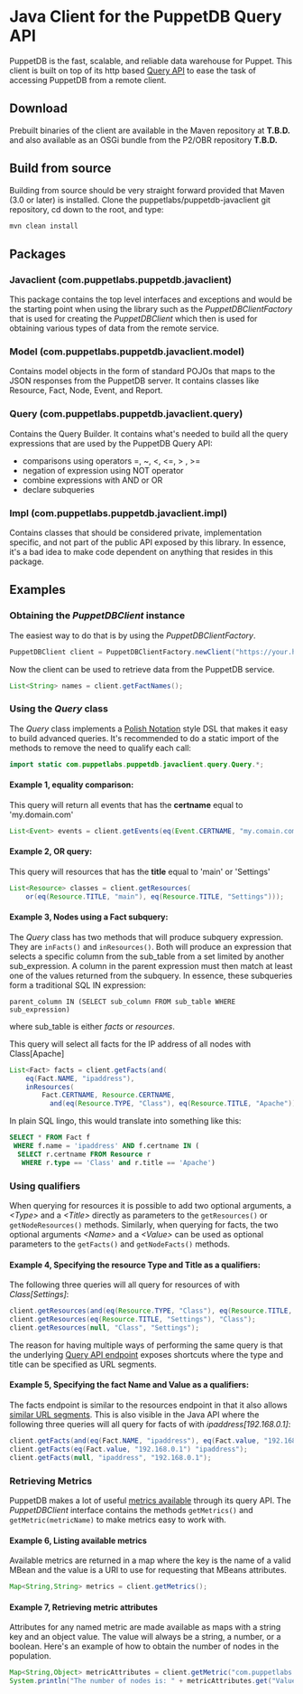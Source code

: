 # Java Client for the PuppetDB Query API

PuppetDB is the fast, scalable, and reliable data warehouse for Puppet. This client is
built on top of its http based [Query API](http://docs.puppetlabs.com/puppetdb/1.3/api/query/v2/query.html)
to ease the task of accessing PuppetDB from a remote client.

## Download
Prebuilt binaries of the client are available in the Maven repository at **T.B.D.** and
also available as an OSGi bundle from the P2/OBR repository **T.B.D.**

## Build from source
Building from source should be very straight forward provided that Maven (3.0
or later) is installed. Clone the puppetlabs/puppetdb-javaclient git repository,
cd down to the root, and type:
```bash
mvn clean install
```
## Packages

### Javaclient (com.puppetlabs.puppetdb.javaclient)
This package contains the top level interfaces and exceptions and would be the starting
point when using the library such as the _PuppetDBClientFactory_ that is used
for creating the _PuppetDBClient_ which then is used for obtaining various types of
data from the remote service.

### Model (com.puppetlabs.puppetdb.javaclient.model)
Contains model objects in the form of standard POJOs that maps to the JSON responses from
the PuppetDB server. It contains classes like Resource, Fact, Node, Event, and Report.

### Query  (com.puppetlabs.puppetdb.javaclient.query)
Contains the Query Builder. It contains what's needed to build all the query expressions
that are used by the PuppetDB Query API:

- comparisons using operators =, ~, &lt;, &lt;=, &gt; , &gt;=
- negation of expression using NOT operator
- combine expressions with AND or OR
- declare subqueries

### Impl (com.puppetlabs.puppetdb.javaclient.impl)
Contains classes that should be considered private, implementation specific, and not part
of the public API exposed by this library. In essence, it's a bad idea to make code dependent
on anything that resides in this package.


## Examples
### Obtaining the _PuppetDBClient_ instance
The easiest way to do that is by using the _PuppetDBClientFactory_.

```java
PuppetDBClient client = PuppetDBClientFactory.newClient("https://your.host:8081/"); 
```
Now the client can be used to retrieve data from the PuppetDB service.

```java
List<String> names = client.getFactNames();
```
### Using the _Query_ class
The _Query_ class implements a [Polish Notation](http://en.wikipedia.org/wiki/Polish_notation) style DSL that makes it easy to build advanced queries. It's recommended to do a static import of the methods to remove the need to qualify each call:
```java
import static com.puppetlabs.puppetdb.javaclient.query.Query.*;
```
#### Example 1, equality comparison:
This query will return all events that has the __certname__ equal to 'my.domain.com'
```java
List<Event> events = client.getEvents(eq(Event.CERTNAME, "my.comain.com"));
```
#### Example 2, OR query:
This query will resources that has the __title__ equal to 'main' or 'Settings'
```java
List<Resource> classes = client.getResources(
    or(eq(Resource.TITLE, "main"), eq(Resource.TITLE, "Settings")));
```
#### Example 3, Nodes using a Fact subquery:
The _Query_ class has two methods that will produce subquery expression. They are <code>inFacts()</code> and <code>inResources()</code>. Both will produce an expression that selects a specific column from the sub_table from a set limited by another sub_expression. A column in the parent expression must then match at least one of the values returned from the subquery. In essence, these subqueries form a traditional SQL IN expression:
```
parent_column IN (SELECT sub_column FROM sub_table WHERE sub_expression)
```
where sub_table is either _facts_ or _resources_.

This query will select all facts for the IP address of all nodes with Class[Apache]
```java
List<Fact> facts = client.getFacts(and(
    eq(Fact.NAME, "ipaddress"),
    inResources(
		Fact.CERTNAME, Resource.CERTNAME,
		  and(eq(Resource.TYPE, "Class"), eq(Resource.TITLE, "Apache")))));
```
In plain SQL lingo, this would translate into something like this:
```sql
SELECT * FROM Fact f
 WHERE f.name = 'ipaddress' AND f.certname IN (
  SELECT r.certname FROM Resource r
   WHERE r.type == 'Class' and r.title == 'Apache')
```
### Using qualifiers
When querying for resources it is possible to add two optional arguments, a _&lt;Type&gt;_ and a _&lt;Title&gt;_ directly as parameters to the <code>getResources()</code> or <code>getNodeResources()</code> methods. Similarly, when querying for facts, the two optional arguments _&lt;Name&gt;_ and a _&lt;Value&gt;_ can be used as optional parameters to the <code>getFacts()</code> and <code>getNodeFacts()</code> methods.

#### Example 4, Specifying the resource Type and Title as a qualifiers:
The following three queries will all query for resources of with _Class[Settings]_:
```java
client.getResources(and(eq(Resource.TYPE, "Class"), eq(Resource.TITLE, "Settings")));
client.getResources(eq(Resource.TITLE, "Settings"), "Class");
client.getResources(null, "Class", "Settings");
```
The reason for having multiple ways of performing the same query is that the underlying
[Query API endpoint](http://docs.puppetlabs.com/puppetdb/1.3/api/query/v2/resources.html) exposes shortcuts where the type and title can be specified as URL segments.
#### Example 5, Specifying the fact Name and Value as a qualifiers:
The facts endpoint is similar to the resources endpoint in that it also allows [similar URL segments](http://docs.puppetlabs.com/puppetdb/1.3/api/query/v2/facts.html). This is also visible in the Java API where the following three queries will all query for facts of with _ipaddress[192.168.0.1]_:
```java
client.getFacts(and(eq(Fact.NAME, "ipaddress"), eq(Fact.value, "192.168.0.1")));
client.getFacts(eq(Fact.value, "192.168.0.1") "ipaddress");
client.getFacts(null, "ipaddress", "192.168.0.1");
```
### Retrieving Metrics
PuppetDB makes a lot of useful [metrics available](http://docs.puppetlabs.com/puppetdb/1.3/api/query/v2/metrics.html) through its query API.
The _PuppetDBClient_ interface contains the methods <code>getMetrics()</code> and <code>getMetric(metricName)</code> to make metrics easy to work with.
#### Example 6, Listing available metrics
Available metrics are returned in a map where the key is the name of a valid MBean
and the value is a URI to use for requesting that MBeans attributes.
```java
Map<String,String> metrics = client.getMetrics();
```
#### Example 7, Retrieving metric attributes
Attributes for any named metric are made available as maps with a string key and an object
value. The value will always be a string, a number, or a boolean. Here's an example of how
to obtain the number of nodes in the population.
```java
Map<String,Object> metricAttributes = client.getMetric("com.puppetlabs.puppetdb.query.population:type=default,name=num-nodes");
System.println("The number of nodes is: " + metricAttributes.get("Value"));
```
